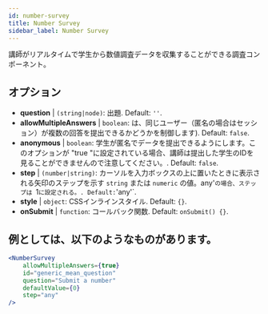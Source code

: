 ```yaml
---
id: number-survey
title: Number Survey
sidebar_label: Number Survey
---
```


講師がリアルタイムで学生から数値調査データを収集することができる調査コンポーネント。

## オプション

* __question__ | `(string|node)`: 出題. Default: `''`.
* __allowMultipleAnswers__ | `boolean`: は、同じユーザー（匿名の場合はセッション）が複数の回答を提出できるかどうかを制御します). Default: `false`.
* __anonymous__ | `boolean`: 学生が匿名でデータを提出できるようにします。このオプションが "true "に設定されている場合、講師は提出した学生のIDを見ることができませんので注意してください。. Default: `false`.
* __step__ | `(number|string)`: カーソルを入力ボックスの上に置いたときに表示される矢印のステップを示す `string` または `numeric` の値。any'`の場合、ステップは `1` に設定される。. Default: `'any'`.
* __style__ | `object`: CSSインラインスタイル. Default: `{}`.
* __onSubmit__ | `function`: コールバック関数. Default: `onSubmit() {}`.


## 例としては、以下のようなものがあります。

```jsx live
<NumberSurvey
    allowMultipleAnswers={true}
    id="generic_mean_question"
    question="Submit a number"
    defaultValue={0}
    step="any"
/>
```

